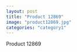 ```yaml
---
layout: post
title: "Product 12869"
image: "product12869.jpg"
categories: "category1"
---
```

Product 12869
